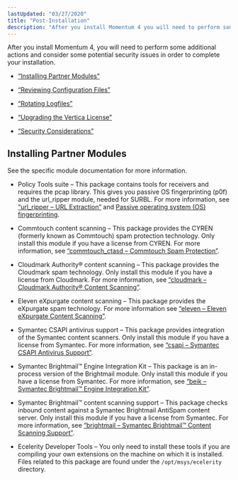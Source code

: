 ```yaml
---
lastUpdated: "03/27/2020"
title: "Post-Installation"
description: "After you install Momentum 4 you will need to perform some additional actions and consider some potential security issues in order to complete your installation Section 12 1 Installing Partner Modules Section 12 2 Reviewing Configuration Files Section 12 3 Rotating Logfiles Section 12 5 Upgrading the Vertica License Section..."
---
```



After you install Momentum 4, you will need to perform some additional actions and consider some potential security issues in order to complete your installation.

*   [“Installing Partner Modules”](/momentum/4/post-installation#install.additional.packages)

*   [“Reviewing Configuration Files”](/momentum/4/install-post-install-config)

*   [“Rotating Logfiles”](/momentum/4/install-post-install-rotate)

*   [“Upgrading the Vertica License”](/momentum/4/install-vertica-license)

*   [“Security Considerations”](/momentum/4/install-security-considerations)

## <a name="install.additional.packages"></a> Installing Partner Modules

See the specific module documentation for more information.

*   Policy Tools suite – This package contains tools for receivers and requires the pcap library. This gives you passive OS fingerprinting (p0f) and the url_ripper module, needed for SURBL. For more information, see [“url_ripper – URL Extraction”](/momentum/4/modules/url-ripper) and [Passive operating system (OS) fingerprinting](glossary#gloss-p0f "Passive operating system (OS) fingerprinting").

*   Commtouch content scanning – This package provides the CYREN (formerly known as Commtouch) spam protection technology. Only install this module if you have a license from CYREN. For more information, see [“commtouch_ctasd – Commtouch Spam Protection”](/momentum/4/modules/commtouch).

*   Cloudmark Authority® content scanning – This package provides the Cloudmark spam technology. Only install this module if you have a license from Cloudmark. For more information, see [“cloudmark – Cloudmark Authority® Content Scanning”](/momentum/4/modules/cloudmark).

*   Eleven eXpurgate content scanning – This package provides the eXpurgate spam technology. For more information see [“eleven – Eleven eXpurgate Content Scanning”](/momentum/4/modules/eleven).

*   Symantec CSAPI antivirus support – This package provides integration of the Symantec content scanners. Only install this module if you have a license from Symantec. For more information, see [“csapi – Symantec CSAPI Antivirus Support”](/momentum/4/modules/csapi).

*   Symantec Brightmail™ Engine Integration Kit – This package is an in-process version of the Brightmail module. Only install this module if you have a license from Symantec. For more information, see [“beik – Symantec Brightmail™ Engine Integration Kit”](/momentum/4/modules/beik).

*   Symantec Brightmail™ content scanning support – This package checks inbound content against a Symantec Brightmail AntiSpam content server. Only install this module if you have a license from Symantec. For more information, see [“brightmail – Symantec Brightmail™ Content Scanning Support”](/momentum/4/modules/brightmail).

*   Ecelerity Developer Tools – You only need to install these tools if you are compiling your own extensions on the machine on which it is installed. Files related to this package are found under the `/opt/msys/ecelerity` directory.